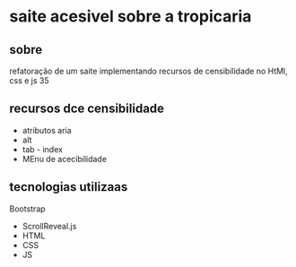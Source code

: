 #  saite acesivel sobre a tropicaria 

## sobre 
refatoração de um saite implementando  recursos de censibilidade no HtMl, css e js 35

## recursos dce censibilidade 
- atributos aria
- alt
- tab - index 
- MEnu de acecibilidade
##  tecnologias utilizaas 
Bootstrap
- ScrollReveal.js
- HTML
- CSS
- JS
